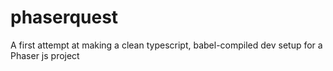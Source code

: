 # phaserquest
A first attempt at making a clean typescript, babel-compiled dev setup for a Phaser js project
